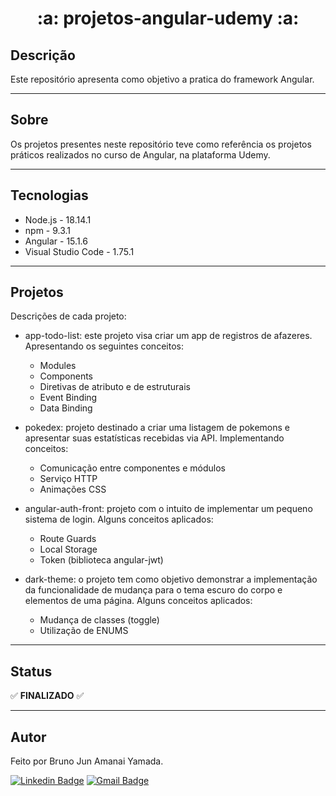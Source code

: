 <h1 align="center"> :a: projetos-angular-udemy :a: </h1>

## Descrição

Este repositório apresenta como objetivo a pratica do framework Angular.

***

## Sobre

Os projetos presentes neste repositório teve como referência os projetos práticos realizados no curso de Angular, na plataforma Udemy. 

***

## Tecnologias

* Node.js - 18.14.1
* npm - 9.3.1
* Angular - 15.1.6
* Visual Studio Code - 1.75.1

***

## Projetos

Descrições de cada projeto:

* app-todo-list: este projeto visa criar um app de registros de afazeres. Apresentando os seguintes conceitos:
    * Modules
    * Components
    * Diretivas de atributo e de estruturais
    * Event Binding
    * Data Binding

* pokedex: projeto destinado a criar uma listagem de pokemons e apresentar suas estatísticas recebidas via API. Implementando conceitos:
    * Comunicação entre componentes e módulos
    * Serviço HTTP
    * Animações CSS

* angular-auth-front: projeto com o intuito de implementar um pequeno sistema de login. Alguns conceitos aplicados:
    * Route Guards
    * Local Storage
    * Token (biblioteca angular-jwt)

* dark-theme: o projeto tem como objetivo demonstrar a implementação da funcionalidade de mudança para o tema escuro do corpo e elementos de uma página. Alguns conceitos aplicados:
    * Mudança de classes (toggle)
    * Utilização de ENUMS

***

## Status

:white_check_mark: **FINALIZADO** :white_check_mark:

***

## Autor

Feito por Bruno Jun Amanai Yamada.

[![Linkedin Badge](https://img.shields.io/badge/-BrunoJun-blue?style=flat-square&logo=Linkedin&logoColor=white&link=https://www.linkedin.com/in/brunojun//)](https://www.linkedin.com/in/brunojun/) [![Gmail Badge](https://img.shields.io/badge/-brunojun7@gmail.com-c14438?style=flat-square&logo=Gmail&logoColor=white&link=mailto:brunojun7@gmail.com)](mailto:brunojun7@gmail.com)